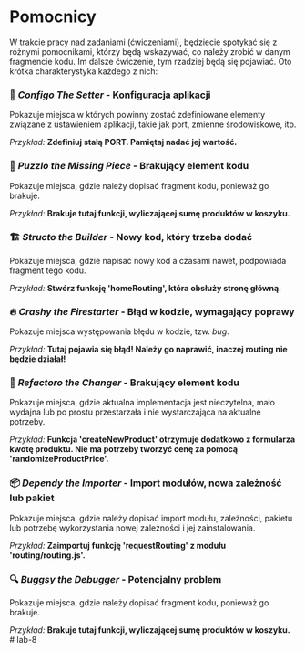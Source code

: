# Pomocnicy

W trakcie pracy nad zadaniami (ćwiczeniami), będziecie spotykać się z różnymi pomocnikami, którzy będą wskazywać, co należy zrobić w danym fragmencie kodu. Im dalsze ćwiczenie, tym rzadziej będą się pojawiać. Oto krótka charakterystyka każdego z nich:

### 🔧 _Configo The Setter_ - **Konfiguracja aplikacji**

Pokazuje miejsca w których powinny zostać zdefiniowane elementy związane z ustawieniem aplikacji, takie jak port, zmienne środowiskowe, itp.

_Przykład:_ **Zdefiniuj stałą PORT. Pamiętaj nadać jej wartość.**

### 🧩 _Puzzlo the Missing Piece_ - **Brakujący element kodu**

Pokazuje miejsca, gdzie należy dopisać fragment kodu, ponieważ go brakuje.

_Przykład:_ **Brakuje tutaj funkcji, wyliczającej sumę produktów w koszyku.**

### 🏗 _Structo the Builder_ - **Nowy kod, który trzeba dodać**

Pokazuje miejsca, gdzie napisać nowy kod a czasami nawet, podpowiada fragment tego kodu.

_Przykład:_ **Stwórz funkcję 'homeRouting', która obsłuży stronę główną.**

### 🔥 _Crashy the Firestarter_ - **Błąd w kodzie, wymagający poprawy**

Pokazuje miejsca występowania błędu w kodzie, tzw. _bug_.

_Przykład:_ **Tutaj pojawia się błąd! Należy go naprawić, inaczej routing nie będzie działał!**

### 🔄 _Refactoro the Changer_ - **Brakujący element kodu**

Pokazuje miejsca, gdzie aktualna implementacja jest nieczytelna, mało wydajna lub po prostu przestarzała i nie wystarczająca na aktualne potrzeby.

_Przykład:_ **Funkcja 'createNewProduct' otrzymuje dodatkowo z formularza kwotę produktu. Nie ma potrzeby tworzyć cenę za pomocą 'randomizeProductPrice'.**

### 📦 _Dependy the Importer_ - **Import modułów, nowa zależność lub pakiet**

Pokazuje miejsca, gdzie należy dopisać import modułu, zależności, pakietu lub potrzebę wykorzystania nowej zależności i jej zainstalowania.

_Przykład:_ **Zaimportuj funkcję 'requestRouting' z modułu 'routing/routing.js'.**

### 🔍 _Buggsy the Debugger_ - **Potencjalny problem**

Pokazuje miejsca, gdzie należy dopisać fragment kodu, ponieważ go brakuje.

_Przykład:_ **Brakuje tutaj funkcji, wyliczającej sumę produktów w koszyku.**
#   l a b - 8  
 